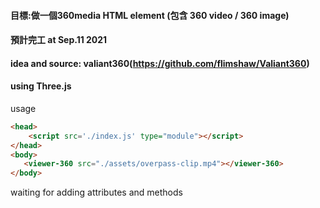 #### 目標:做一個360media HTML element (包含 360 video /  360 image)

#### 預計完工 at Sep.11 2021

#### idea and source: valiant360(https://github.com/flimshaw/Valiant360)

#### using Three.js

usage

```html
<head>
	<script src='./index.js' type="module"></script>   
</head>
<body>
   <viewer-360 src="./assets/overpass-clip.mp4"></viewer-360>
</body>
```

waiting for adding attributes and methods
